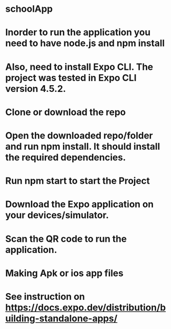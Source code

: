 # schoolApp
# Inorder to run the application you need to have node.js and npm install
# Also, need to install Expo CLI. The project was tested in Expo CLI version  4.5.2.
# Clone or download the repo
# Open the downloaded repo/folder and run npm install. It should install the required dependencies.
# Run npm start to start the Project
# Download the Expo application on your devices/simulator.
# Scan the QR code to run the application.

# Making Apk or ios app files
# See instruction on https://docs.expo.dev/distribution/building-standalone-apps/
